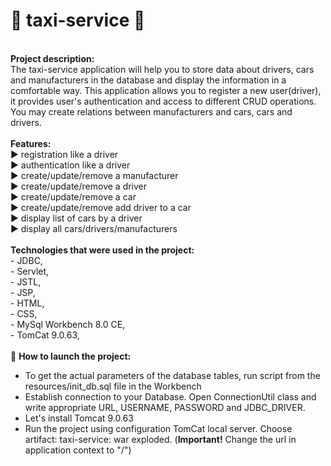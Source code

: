# :oncoming_taxi: **taxi-service** :oncoming_taxi: 
<br/>**Project description:**
<br/>The taxi-service application will help you to store data about drivers, cars and manufacturers in the database and display the information in a comfortable way. This application allows you to register a new user(driver), it provides user's authentication and access to different CRUD operations. You may create relations between manufacturers and cars, cars and drivers.
<br/>
<br/>**Features:**
<br/>:arrow_forward: registration like a driver
<br/>:arrow_forward: authentication like a driver
<br/>:arrow_forward: create/update/remove a manufacturer
<br/>:arrow_forward: create/update/remove a driver
<br/>:arrow_forward: create/update/remove a car
<br/>:arrow_forward: create/update/remove add driver to a car
<br/>:arrow_forward: display list of cars by a driver
<br/>:arrow_forward: display all cars/drivers/manufacturers
<br/>
<br/>**Technologies that were used in the project:**
<br/>- JDBC, 
<br/>- Servlet, 
<br/>- JSTL, 
<br/>- JSP, 
<br/>- HTML, 
<br/>- CSS,
<br/>- MySql Workbench 8.0 CE,
<br/>- TomCat 9.0.63,
<br/>
<br/>:eyes: **How to launch the project:**
- To get the actual parameters of the database tables, run script from the resources/init_db.sql file in the Workbench
- Establish connection to your Database. Open ConnectionUtil class and write appropriate URL, USERNAME, PASSWORD and JDBC_DRIVER.  
- Let's install Tomcat 9.0.63
- Run the project using configuration TomCat local server. Choose artifact: taxi-service: war exploded. (**Important!** Change the url in application context to "/") 
